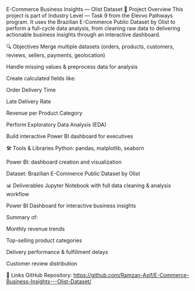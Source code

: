 E-Commerce Business Insights — Olist Dataset
📌 Project Overview
This project is part of Industry Level — Task 9 from the Elevvo Pathways program.
It uses the Brazilian E-Commerce Public Dataset by Olist to perform a full-cycle data analysis, from cleaning raw data to delivering actionable business insights through an interactive dashboard.

🔍 Objectives
Merge multiple datasets (orders, products, customers, reviews, sellers, payments, geolocation)

Handle missing values & preprocess data for analysis

Create calculated fields like:

Order Delivery Time

Late Delivery Rate

Revenue per Product Category

Perform Exploratory Data Analysis (EDA)

Build interactive Power BI dashboard for executives

🛠 Tools & Libraries
Python: pandas, matplotlib, seaborn

Power BI: dashboard creation and visualization

Dataset: Brazilian E-Commerce Public Dataset by Olist

📊 Deliverables
Jupyter Notebook with full data cleaning & analysis workflow

Power BI Dashboard for interactive business insights

Summary of:

Monthly revenue trends

Top-selling product categories

Delivery performance & fulfillment delays

Customer review distribution

📎 Links
GitHub Repository: https://github.com/Ramzan-Asif/E-Commerce-Business-Insights---Olist-Dataset/

